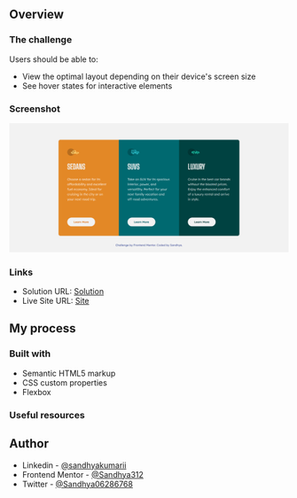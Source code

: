 ## Overview


### The challenge

Users should be able to:

- View the optimal layout depending on their device's screen size
- See hover states for interactive elements

### Screenshot

![](own-design.png)

### Links

- Solution URL: [Solution](https://www.frontendmentor.io/solutions/3columnpreviewcardcomponent-RNGKLJFBy)
- Live Site URL: [Site](https://sandhya312.github.io/3-column-preview-card-component/)

## My process

### Built with

- Semantic HTML5 markup
- CSS custom properties
- Flexbox
### Useful resources

## Author

- Linkedin - [@sandhyakumarii](https://www.linkedin.com/in/sandhyakumarii/)
- Frontend Mentor - [@Sandhya312](https://www.frontendmentor.io/profile/Sandhya312)
- Twitter - [@Sandhya06286768](https://www.twitter.com/Sandhya06286768)
